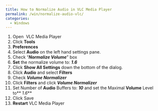 ```yaml
---
title: How to Normalize Audio in VLC Media Player
permalink: /win/normalize-audio-vlc/
categories:
  - Windows
---
```

  1. Open  VLC Media Player
  2. Click **Tools**
  3. **Preferences**
  4. Select **Audio** on the left hand settings pane.
  5. Check “**_Normalize Volume_**” box
  6. **Set** the normalize volume to: **_1.6_**
  7. Click **Show All Settings** down the bottom of the dialog.
  8. Click **Audio** and select **Filters**
  9. Check **_Volume Normalizer_**
 10. Click **Filters** and click **_Volume Normalizer_**
 11. Set Number of **Audio** Buffers to: **_10_** and set the Maximal **Volume** Level to** _1.6_**
 12. Click Save
 13. **Restart** VLC Media Player
